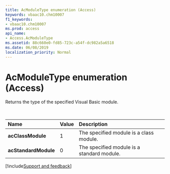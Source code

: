 ```yaml
---
title: AcModuleType enumeration (Access)
keywords: vbaac10.chm10007
f1_keywords:
- vbaac10.chm10007
ms.prod: access
api_name:
- Access.AcModuleType
ms.assetid: 88c660e0-fd85-723c-a54f-dc982a5a6518
ms.date: 06/08/2019
localization_priority: Normal
---
```



# AcModuleType enumeration (Access)

Returns the type of the specified Visual Basic module.

<br/>

|Name|Value|Description|
|:-----|:-----|:-----|
|**acClassModule**|1|The specified module is a class module.|
|**acStandardModule**|0|The specified module is a standard module.|

[!include[Support and feedback](~/includes/feedback-boilerplate.md)]